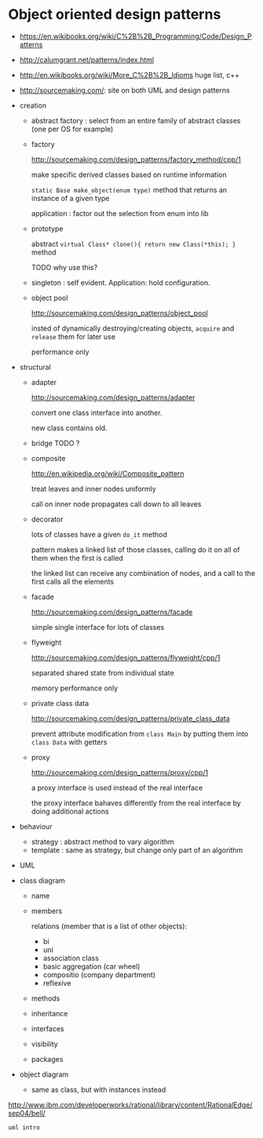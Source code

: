 # Object oriented design patterns

-   <https://en.wikibooks.org/wiki/C%2B%2B_Programming/Code/Design_Patterns>

-   <http://calumgrant.net/patterns/index.html>

-   <http://en.wikibooks.org/wiki/More_C%2B%2B_Idioms>
    huge list, c++

-   <http://sourcemaking.com/>: site on both UML and design patterns

- creation

    - abstract factory : select from an entire family of abstract classes (one per OS for example)

    - factory

        <http://sourcemaking.com/design_patterns/factory_method/cpp/1>

        make specific derived classes based on runtime information

        ``static Base make_object(enum type)`` method that returns an instance of a given type

        application : factor out the selection from enum into lib

    - prototype

        abstract ``virtual Class* clone(){ return new Class(*this); }`` method

        TODO why use this?

    - singleton : self evident. Application: hold configuration.

    - object pool

        <http://sourcemaking.com/design_patterns/object_pool>

        insted of dynamically destroying/creating objects, ``acquire`` and ``release`` them for later use

        performance only

- structural

    - adapter

        <http://sourcemaking.com/design_patterns/adapter>

        convert one class interface into another.

        new class contains old.

    - bridge TODO ?

    - composite

        <http://en.wikipedia.org/wiki/Composite_pattern>

        treat leaves and inner nodes uniformly

        call on inner node propagates call down to all leaves

    - decorator

        lots of classes have a given ``do_it`` method

        pattern makes a linked list of those classes, calling do it on all of them
        when the first is called

        the linked list can receive any combination of nodes, and a call to
        the first calls all the elements

    - facade

        <http://sourcemaking.com/design_patterns/facade>

        simple single interface for lots of classes

    - flyweight

        <http://sourcemaking.com/design_patterns/flyweight/cpp/1>

        separated shared state from individual state

        memory performance only

    - private class data

        <http://sourcemaking.com/design_patterns/private_class_data>

        prevent attribute modification from ``class Main``
        by putting them into ``class Data`` with getters

    - proxy

        <http://sourcemaking.com/design_patterns/proxy/cpp/1>

        a proxy interface is used instead of the real interface

        the proxy interface bahaves differently from the real interface
        by doing additional actions

- behaviour

    - strategy : abstract method to vary algorithm
    - template : same as strategy, but change only part of an algorithm

- UML

- class diagram

    - name

    - members

        relations (member that is a list of other objects):

        - bi
        - uni
        - association class
        - basic aggregation (car wheel)
        - compositio (company department)
        - reflexive

    - methods
    - inheritance
    - interfaces
    - visibility
    - packages

- object diagram

    - same as class, but with instances instead

<http://www.ibm.com/developerworks/rational/library/content/RationalEdge/sep04/bell/>

    uml intro
